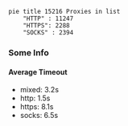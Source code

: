 
```mermaid
pie title 15216 Proxies in list
    "HTTP" : 11247
    "HTTPS": 2288
    "SOCKS" : 2394
```

### Some Info
#### Average Timeout

- mixed: 3.2s
- http: 1.5s
- https: 8.1s
- socks: 6.5s